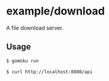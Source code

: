 # example/download

A file download server.

## Usage

```bash
$ gomoku run
```

```bash
$ curl http://localhost:8080/api
```
